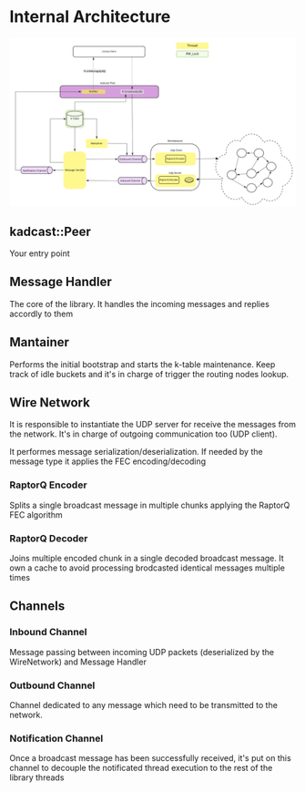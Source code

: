 # Internal Architecture

![architecture](architecture.jpg)

## kadcast::Peer
Your entry point

## Message Handler
The core of the library. It handles the incoming messages and replies accordly to them

## Mantainer
Performs the initial bootstrap and starts the k-table maintenance. 
Keep track of idle buckets and it's in charge of trigger the routing nodes lookup.

## Wire Network
It is responsible to instantiate the UDP server for receive the messages from the network. 
It's in charge of outgoing communication too (UDP client).

It performes message serialization/deserialization. If needed by the message type it applies the FEC encoding/decoding

### RaptorQ Encoder
Splits a single broadcast message in multiple chunks applying the RaptorQ FEC algorithm

### RaptorQ Decoder
Joins multiple encoded chunk in a single decoded broadcast message. It own a cache to avoid processing brodcasted identical messages multiple times

## Channels
### Inbound Channel
Message passing between incoming UDP packets (deserialized by the WireNetwork) and Message Handler
### Outbound Channel
Channel dedicated to any message which need to be transmitted to the network.
### Notification Channel
Once a broadcast message has been successfully received, it's put on this channel to decouple the notificated thread execution to the rest of the library threads